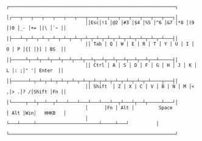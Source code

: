 




                                 ┌─────────────────────────────────────────────────────────────┐
                                 │┌───┬───┬───┬───┬───┬───┬───┬───┬───┬───┬───┬───┬───┬───┬───┐│
                                 ││Esc│!1 │@2 │#3 │$4 │%5 │^6 │&7 │*8 │(9 │)0 │_- │+= │|\ │`~ ││
                                 │├───┴─┬─┴─┬─┴─┬─┴─┬─┴─┬─┴─┬─┴─┬─┴─┬─┴─┬─┴─┬─┴─┬─┴─┬─┴─┬─┴───┤│
                                 ││ Tab │ Q │ W │ E │ R │ T │ Y │ U │ I │ O │ P │{[ │}] │ BS  ││
                                 │├─────┴┬──┴┬──┴┬──┴┬──┴┬──┴┬──┴┬──┴┬──┴┬──┴┬──┴┬──┴┬──┴─────┤│
                                 ││ Ctrl │ A │ S │ D │ F │ G │ H │ J │ K │ L │: ;│" '│ Enter  ││
                                 │├──────┴─┬─┴─┬─┴─┬─┴─┬─┴─┬─┴─┬─┴─┬─┴─┬─┴─┬─┴─┬─┴─┬─┴────┬───┤│
                                 ││ Shift  │ Z │ X │ C │ V │ B │ N │ M │< ,│> .│? /│Shift │Fn ││
                                 │└─────┬──┴┬──┴──┬┴───┴───┴───┴───┴───┴──┬┴───┴┬──┴┬─────┴───┘│
                                 │      │Fn │ Alt │         Space         │ Alt │Win│   HHKB   │
                                 │      └───┴─────┴───────────────────────┴─────┴───┘          │
                                 └─────────────────────────────────────────────────────────────┘


